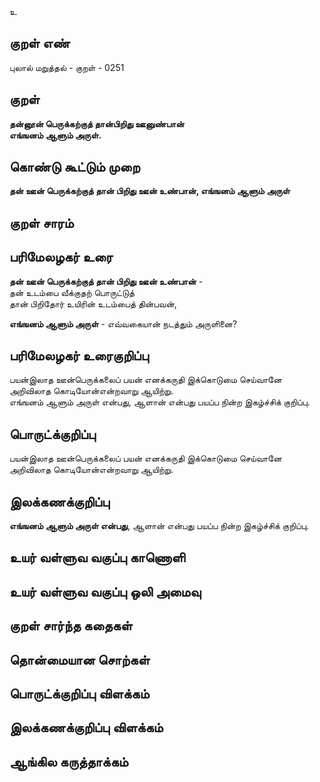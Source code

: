 உ

## குறள் எண் 

புலால் மறுத்தல் - குறள் - 0251  

## குறள் 

**தன்னூன் பெருக்கற்குத் தான்பிறிது ஊனுண்பான்  
எங்ஙனம் ஆளும் அருள்.**

## கொண்டு கூட்டும் முறை

**தன் ஊன் பெருக்கற்குத் தான் பிறிது ஊன் உண்பான், எங்ஙனம் ஆளும் அருள்**

## குறள் சாரம் 

## பரிமேலழகர் உரை


**தன் ஊன் பெருக்கற்குத் தான் பிறிது ஊன் உண்பான்** -  
தன் உடம்பை வீக்குதற் பொருட்டுத்  
தான் பிறிதோர் உயிரின் உடம்பைத் தின்பவன்,  

**எங்ஙனம் ஆளும் அருள்** - எவ்வகையான் நடத்தும் அருளினை?  

## பரிமேலழகர் உரைகுறிப்பு   


பயன்இலாத ஊன்பெருக்கலைப் பயன் எனக்கருதி இக்கொடுமை செய்வானே அறிவிலாத கொடியோன்என்றவாறு ஆயிற்று.  
எங்ஙனம் ஆளும் அருள் என்பது, ஆளான் என்பது பயப்ப நின்ற இகழ்ச்சிக் குறிப்பு.  

## பொருட்க்குறிப்பு 


பயன்இலாத ஊன்பெருக்கலைப் பயன் எனக்கருதி இக்கொடுமை செய்வானே  
அறிவிலாத கொடியோன்என்றவாறு ஆயிற்று.  

## இலக்கணக்குறிப்பு  

**எங்ஙனம் ஆளும் அருள் என்பது**, ஆளான் என்பது பயப்ப நின்ற இகழ்ச்சிக் குறிப்பு.  

## உயர் வள்ளுவ வகுப்பு காணொளி


## உயர் வள்ளுவ வகுப்பு ஒலி அமைவு 

 
## குறள் சார்ந்த கதைகள் 


## தொன்மையான சொற்கள்


## பொருட்க்குறிப்பு விளக்கம்


## இலக்கணக்குறிப்பு விளக்கம்


## ஆங்கில கருத்தாக்கம் 


